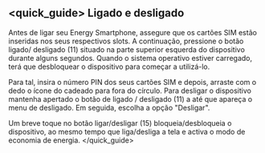 ## <quick_guide> Ligado e desligado

Antes de ligar seu Energy Smartphone, assegure que os cartões SIM estão inseridas nos seus respectivos slots. A continuação, pressione o botão ligado/ desligado (11) situado na parte superior esquerda do dispositivo durante alguns segundos. Quando o sistema operativo estiver carregado, terá que desbloquear o dispositivo para começar a utilizá-lo. 

Para tal, insira o número PIN dos seus cartões SIM e depois, arraste com o dedo o ícone do cadeado para fora do círculo. Para desligar o dispositivo mantenha apertado o botão de ligado / desligado (11) a até que apareça o menu de desligado. Em seguida, escolha a opção "Desligar".

Um breve toque no botão ligar/desligar (15) bloqueia/desbloqueia o dispositivo, ao mesmo tempo que liga/desliga a tela e activa o modo de economia de energia.
</quick_guide>
